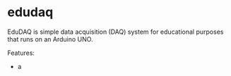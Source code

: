 # edudaq
EduDAQ is simple data acquisition (DAQ) system for educational purposes that runs on an Arduino UNO.

Features:
* a
